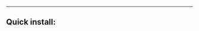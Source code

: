<!-- usedin: [ _legacy_docker/Tutorials/manage-stacks-chatops-v1.md, _maestro/Tutorials/manage-stacks-chatops-v1.md, _node/tutorials/manage-stacks-chatops-v1.md, _rails/Tutorials/2017-08-22-manage-stacks-chatops-v1.md, _skycap/tutorials/manage-stacks-chatops-v1.md] -->

__________________________________________________________________

## Quick install:

